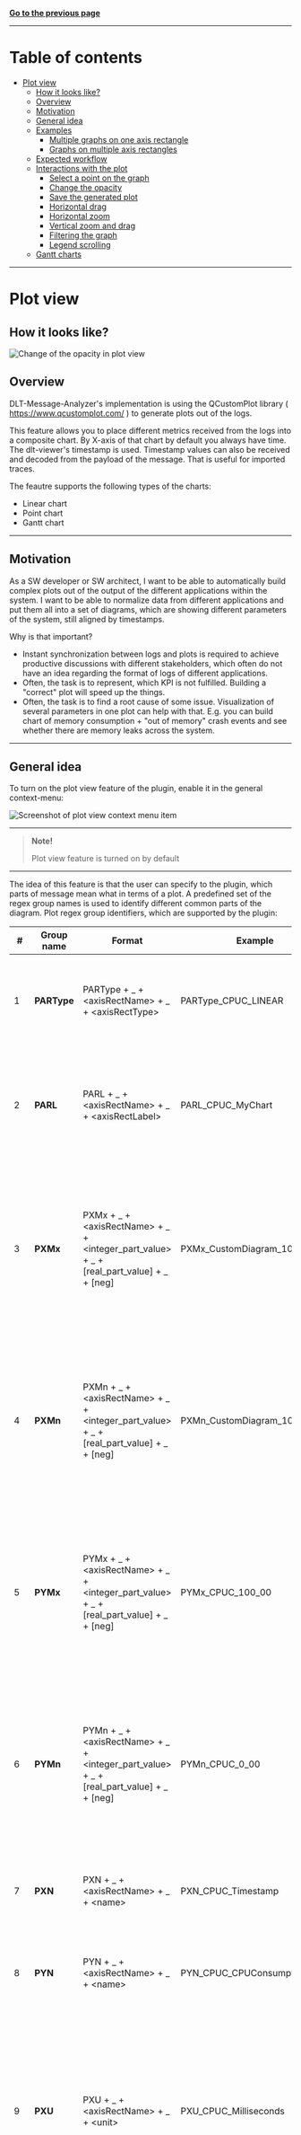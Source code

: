 [**Go to the previous page**](../../README.md)

----

# Table of contents

- [Plot view](#plot-view)
   * [How it looks like?](#how-it-looks-like)
   * [Overview](#overview)
   * [Motivation](#motivation)
   * [General idea](#general-idea)
   * [Examples](#examples)
      + [Multiple graphs on one axis rectangle](#multiple-graphs-on-one-axis-rectangle)
      + [Graphs on multiple axis rectangles](#graphs-on-multiple-axis-rectangles)
   * [Expected workflow](#expected-workflow)
   * [Interactions with the plot](#interactions-with-the-plot)
      + [Select a point on the graph](#select-a-point-on-the-graph)
      + [Change the opacity](#change-the-opacity)
      + [Save the generated plot](#save-the-generated-plot)
      + [Horizontal drag](#horizontal-drag)
      + [Horizontal zoom](#horizontal-zoom)
      + [Vertical zoom and drag](#vertical-zoom-and-drag)
      + [Filtering the graph](#filtering-the-graph)
      + [Legend scrolling](#legend-scrolling)
   * [Gantt charts](#gantt-charts)

----

# Plot view

## How it looks like?

![Change of the opacity in plot view](./plot_view_change_opacity.gif)

## Overview

DLT-Message-Analyzer's implementation is using the QCustomPlot library ( https://www.qcustomplot.com/ ) to generate plots out of the logs.

This feature allows you to place different metrics received from the logs into a composite chart. By X-axis of that chart by default you always have time. The dlt-viewer's timestamp is used. Timestamp values can also be received and decoded from the payload of the message. That is useful for imported traces.

The feautre supports the following types of the charts:

- Linear chart
- Point chart
- Gantt chart

----

## Motivation

As a SW developer or SW architect, I want to be able to automatically build complex plots out of the output of the different applications within the system. 
I want to be able to normalize data from different applications and put them all into a set of diagrams, which are showing different parameters of the system, still aligned by timestamps.

Why is that important?
- Instant synchronization between logs and plots is required to achieve productive discussions with different stakeholders, which often do not have an idea regarding the format of logs of different applications.
- Often, the task is to represent, which KPI is not fulfilled. Building a "correct" plot will speed up the things.
- Often, the task is to find a root cause of some issue. Visualization of several parameters in one plot can help with that. E.g. you can build chart of memory consumption + "out of memory" crash events and see whether there are memory leaks across the system.

----

## General idea

To turn on the plot view feature of the plugin, enable it in the general context-menu:

![Screenshot of plot view context menu item](./plot_view_turn_on_feature.png)

----
> **Note!**
>
> Plot view feature is turned on by default
----

The idea of this feature is that the user can specify to the plugin, which parts of message mean what in terms of a plot.
A predefined set of the regex group names is used to identify different common parts of the diagram.
Plot regex group identifiers, which are supported by the plugin:

|#| Group name | Format | Example | Meaning | Type |
| ------------- | ------------- | ------------- | ------------- | ------------- | ------------- |
|1| **PARType** | PARType + _ + \<axisRectName\> + _ + \<axisRectType\> | PARType_CPUC_LINEAR  |**Plot axis rectangle type**. Type of the specific plot axis rectangle. Supported types are - GANNT, POINT, LINEAR.|**Optional**. If not specified, the LINEAR value is used. If multiple values appear - the 'last win' strategy is applied.|
|2| **PARL** | PARL + _ + \<axisRectName\> + _ + \<axisRectLabel\> | PARL_CPUC_MyChart  |**Plot axis rectangle label**. The label, that will be created above the corresponding plot axis rectangle.|**Optional**. If not specified, the label is not created. If multiple values appear for the same 'axisRectName' - they are concatenated.|
|3| **PXMx** | PXMx + _ + \<axisRectName\> + _ + \<integer_part_value\> + _ + [real_part_value] + _ + [neg] | PXMx_CustomDiagram_10_00 | **Plot X Max**. Sets the maximum visible value on axis X of the specified axis rectangle. | **Optional**. Last win. If not set, then the maximum value will be derived from the provided data. You can omit 'real_part_value' if not needed. Use the 'neg' keyword as the last parameter to specify negative values. |
|4| **PXMn** | PXMn + _ + \<axisRectName\> + _ + \<integer_part_value\> + _ + [real_part_value] + _ + [neg] | PXMn_CustomDiagram_10_00_neg | **Plot X Min**. Sets the minimum visible value on axis X of the specified axis rectangle. | **Optional**. Last win. If not set, then the minimum value will be derived from the provided data. You can omit 'real_part_value' if not needed. Use the 'neg' keyword as the last parameter to specify negative values. |
|5| **PYMx** | PYMx + _ + \<axisRectName\> + _ + \<integer_part_value\> + _ + [real_part_value] + _ + [neg] | PYMx_CPUC_100_00 | **Plot Y Max**. Sets the maximum visible value on axis Y of the specified axis rectangle. | **Optional**. Last win. If not set, then the maximum value will be derived from the provided data. You can omit 'real_part_value' if not needed. Use the 'neg' keyword as the last parameter to specify negative values. |
|6| **PYMn** | PYMn + _ + \<axisRectName\> + _ + \<integer_part_value\> + _ + [real_part_value] + _ + [neg] | PYMn_CPUC_0_00 | **Plot Y Min**. Sets the minimum visible value on axis Y of the specified axis rectangle. | **Optional**. Last win. If not set, then the minimum value will be derived from the provided data. You can omit 'real_part_value' if not needed. Use the 'neg' keyword as the last parameter to specify negative values. |
|7| **PXN** | PXN + _ + \<axisRectName\> + _ + \<name\> | PXN_CPUC_Timestamp |**Plot X-axis name**. Sets plot X-axis name for the specified plot axis rectangle. Use camelStyleNaming. E.g. 'camelStyleNaming' will be represented as 'Camel style naming' inside the diagram. | **Optional**. If not set, the default 'Timestamp' value is used. |
|8| **PYN** | PYN + _ + \<axisRectName\> + _ + \<name\> | PYN_CPUC_CPUConsumption |**Plot Y-axis name**. Sets plot Y-axis name for the specified plot axis rectangle. Use camelStyleNaming. E.g. 'camelStyleNaming' will be represented as 'Camel style naming' inside the diagram. | **Optional**. If not set - remains empty. |
|9| **PXU** | PXU + _ + \<axisRectName\> + _ + \<unit\> | PXU_CPUC_Milliseconds | **Plot X-axis unit**. Specifies the plot X-axis unit. Use camelStyleNaming. E.g. 'camelStyleNaming' will be represented as 'Camel style naming' inside the diagram. | **Optional**. If not set, then the 'seconds' default value is used, as the X-axis is usually used to represent the time, and in dlt, the timestamp is measured in seconds ( with real part, representing milliseconds, microseconds, etc. ) |
|10| **PYU** | PYU + _ + \<axisRectName\> + _ + \<unit\> | PYU_CPUC_Percents | **Plot Y-axis unit**. Specifies the plot Y-axis unit. Use camelStyleNaming. E.g. 'camelStyleNaming' will be represented as 'Camel style naming' inside the diagram. | **Optional**. If not set - remains empty. |
|11| **PXData** | PXData + _ + \<axisRectName\> + _ + \<graphId\> + _ + [value] | PXData_CPUC_1 |**Plot X-axis data**. The content of this regex group contains the data, that will be placed at axis X of the specified graph id and axis rectangle. The data of EACH VALUE should be convertible from the string to the float or the date-time. For conversion to date-time see PXT parameter. The graphId parameter should be convertible to an integer. If an optional 'value' parameter was specified, the captured data would be ignored. The 'value' param will be NOT considered as the "time", even if the PXT data was provided. | **Optional**. If not set, the timestamp of each involved DLT message would be used. This parameter can be used for the Gantt chart to get the timestamp from the message's payload. |
|12| **PXT** | PXT + _ + \<timeFormat\> | PXT_4yw2Mv2dw2Hw2mw2sw6f | **Plot X-axis time format**. Specifies, how to decode the date and time from the string out of the PXData. E.g. the '05-24 18:25:01.439' time format can be decoded with PXT_2Mw2dw2Hw2mw2sw3f. y - year. M - month. d - day. H - hour. m - minute. s - second. w - any delimiter symbol. f - a real part of the second ( milliseconds, microseconds, etc. ). Useful for custom imported logs, like Android logcat traces, which do not have proper dlt timestamp. | **Optional**. If not specified - there would be no attempt to decode PXData as time. |
|13| **PYData** | PYData + _ + \<axisRectName\> + _ + \<graphId\> + _ + [value] | PYData_CPUC_1 |**Plot Y-axis data**. The content of this regex group contains the data, that will be placed at axis Y of the specified graph id and axis rectangle. The data of EACH VALUE should be convertible from the string to the float or the date-time. For conversion to date-time see PYT parameter. The graphId parameter should be convertible to an integer. If an optional 'value' parameter was specified, the captured data would be ignored. The 'value' param will be NOT considered as the "time", even if the PYT data was provided. | **Mandatory** for plots in which 'PARType' is not equal to 'GANTT'. Not applicable to Gantt charts. |
|14| **PYT** | PYT + _ + \<timeFormat\> | PYT_4yw2Mv2dw2Hw2mw2sw6f | **Plot Y-axis time format**. Specifies, how to decode the date and time from the string out of the PYData. E.g. the '05-24 18:25:01.439' time format can be decoded with PYT_2Mw2dw2Hw2mw2sw3f. y - year. M - month. d - day. H - hour. m - minute. s - second. w - any delimiter symbol. f - a real part of the second ( milliseconds, microseconds, etc. ). Useful for custom imported logs, like Android logcat traces, which do not have proper dlt timestamp. | **Optional**. If not specified - there would be no attempt to decode PYData as time. Not applicable to Gantt charts. |
|15| **PGN** | PGN + _ + \<axisRectName\> + _ + \<graphId\> + _ + [name] | PGN_CPUC_1_NavApp, PGN_CPUC_1 | **Plot graph name**. Specifies the graph name for the specified graph id. If name parameter is not specified, then graph names would be derrived from the caprute content, and a separate graph on the plot would be created for each unique captured graph name. If name parameter is specified, then all names of the specified graphId would be the hard-coded ones, and only one graph would be produced on the plot for that graph id. | **Mandatory** for plots in which 'PARType' is not equal to 'GANTT'. |
|16| **PGMD** | PGMD + _ + \<axisRectName\> + _ + \<graphId\> + _ + \<key\> + _ + [value] | PGMD_SST_1_Domain | **Plot graph meta data**. Declares a metadata item, which ( if found for a specific plot point ) will be added to point's representation when it is selected by the user. | Optional. One or more. If 'value' parameter is not explicitly set, then captured data will be set as 'value'. If multiple 'value'-s are found in the analyzed string for the same 'key' - they will be concatenated. That includes both captured and explicitly set 'value'-s. |
|17| **PGE** | PGE + _ + \<axisRectName\> + _ + \<graphId\> + _ + \<eventType\> | PGE_proc_1_start | **Plot Gantt chart event**. Declares event of a certain type ( either "start" or "end" ). Used to identify start and end points of different events, which should be represented on the Gantt chart. | Mandatory. One or more. Applicable only for Gantt charts. |
|18| **PGEID** | PGE + _ + \<axisRectName\> + _ + \<graphId\> | PGE_proc_1 | **Plot Gantt chart event identifier**. This parameter specifies an event identifier. If specified, the analysis process will connect each event type's start and end points ONLY if they have the same event identifier. Non-consistent events will be ignored, e.g., with start ID - 5, end ID - 8. | Optional. If multiple values appear - the 'last win' strategy is applied. Applicable only for Gantt charts. |

----

## Examples

### Multiple graphs on one axis rectangle

Use the following dlt [file](./cpu_load_plot_example.dlt). It contains generated data that emulates the CPU load messages of 5 applications.

Apply search with the following regex:

> <pre>(?&lt;PXU_CPUC_milliseconds&gt;(?&lt;PYU_CPUC_percents&gt;(?&lt;PARType_CPUC_LINEAR&gt;(?&lt;PXN_CPUC_Timestamp&gt;(?&lt;PYN_CPUC_CPUConsumption&gt; ))))).\*?(?&lt;PXT_4yw2Mw2dw2Hw2mw2sw3f&gt;(?&lt;PXData_CPUC_1&gt;[\d]{4}-[\d]{2}-[\d]{2} [\d]{2}:[\d]{2}:[\d]{2}[\.]\*[\d]{0,3})).\*?,(?&lt;PGN_CPUC_1&gt;(?&lt;PGMD_CPUC_1_AppName&gt;.\*?)),(?&lt;PYData_CPUC_1&gt;.\*)</pre>

You should see messages with the enabled 'Plot' checkbox:

![Plot column](./plot_column.png)

Use Ctrl+A -> Space, to select all the checkboxes in the 'Plot' column.

Switch to the 'Plot view' tab and press the 'Create plot' button. You should see the created plot:

![Plot column](./plot_view_multiple_graphs_single_axis_rect.png)

----

### Graphs on multiple axis rectangles

Use the same dlt [file](./cpu_load_plot_example.dlt).

Apply search with the following regex:

> <pre>(?&lt;PXU_CPUC1_milliseconds&gt;(?&lt;PYU_CPUC1_percents&gt;(?&lt;PARType_CPUC1_LINEAR&gt;(?&lt;PXN_CPUC1_Timestamp&gt;(?&lt;PYN_CPUC1_CPUConsumption&gt; ))))).*?(?&lt;PXT_4yw2Mw2dw2Hw2mw2sw3f&gt;(?&lt;PXData_CPUC1_1&gt;[\d]{4}-[\d]{2}-[\d]{2} [\d]{2}:[\d]{2}:[\d]{2}[\.]*[\d]{0,3})).*?,(?&lt;PGN_CPUC1_1&gt;(?&lt;PGMD_CPUC1_1_AppName&gt;App1)),(?&lt;PYData_CPUC1_1&gt;.*)|(?&lt;PXU_CPUC2_milliseconds&gt;(?&lt;PYU_CPUC2_percents&gt;(?&lt;PARType_CPUC2_LINEAR&gt;(?&lt;PXN_CPUC2_Timestamp&gt;(?&lt;PYN_CPUC2_CPUConsumption&gt; ))))).*?(?&lt;PXT_4yw2Mw2dw2Hw2mw2sw3f&gt;(?&lt;PXData_CPUC2_1&gt;[\d]{4}-[\d]{2}-[\d]{2} [\d]{2}:[\d]{2}:[\d]{2}[\.]*[\d]{0,3})).*?,(?&lt;PGN_CPUC2_1&gt;(?&lt;PGMD_CPUC2_1_AppName&gt;App2)),(?&lt;PYData_CPUC2_1&gt;.*)|(?&lt;PXU_CPUC3_milliseconds&gt;(?&lt;PYU_CPUC3_percents&gt;(?&lt;PARType_CPUC3_LINEAR&gt;(?&lt;PXN_CPUC3_Timestamp&gt;(?&lt;PYN_CPUC3_CPUConsumption&gt; ))))).*?(?&lt;PXT_4yw2Mw2dw2Hw2mw2sw3f&gt;(?&lt;PXData_CPUC3_1&gt;[\d]{4}-[\d]{2}-[\d]{2} [\d]{2}:[\d]{2}:[\d]{2}[\.]*[\d]{0,3})).*?,(?&lt;PGN_CPUC3_1&gt;(?&lt;PGMD_CPUC3_1_AppName&gt;App3)),(?&lt;PYData_CPUC3_1&gt;.*)|(?&lt;PXU_CPUC4_milliseconds&gt;(?&lt;PYU_CPUC4_percents&gt;(?&lt;PARType_CPUC4_LINEAR&gt;(?&lt;PXN_CPUC4_Timestamp&gt;(?&lt;PYN_CPUC4_CPUConsumption&gt; ))))).*?(?&lt;PXT_4yw2Mw2dw2Hw2mw2sw3f&gt;(?&lt;PXData_CPUC4_1&gt;[\d]{4}-[\d]{2}-[\d]{2} [\d]{2}:[\d]{2}:[\d]{2}[\.]*[\d]{0,3})).*?,(?&lt;PGN_CPUC4_1&gt;(?&lt;PGMD_CPUC4_1_AppName&gt;App4)),(?&lt;PYData_CPUC4_1&gt;.*)|(?&lt;PXU_CPUC5_milliseconds&gt;(?&lt;PYU_CPUC5_percents&gt;(?&lt;PARType_CPUC5_LINEAR&gt;(?&lt;PXN_CPUC5_Timestamp&gt;(?&lt;PYN_CPUC5_CPUConsumption&gt; ))))).*?(?&lt;PXT_4yw2Mw2dw2Hw2mw2sw3f&gt;(?&lt;PXData_CPUC5_1&gt;[\d]{4}-[\d]{2}-[\d]{2} [\d]{2}:[\d]{2}:[\d]{2}[\.]*[\d]{0,3})).*?,(?&lt;PGN_CPUC5_1&gt;(?&lt;PGMD_CPUC5_1_AppName&gt;App5)),(?&lt;PYData_CPUC5_1&gt;.*)</pre>

Use Ctrl+A -> Space, to select all the checkboxes in the 'Plot' column.

Switch to the 'Plot view' tab and press the 'Create plot' button. You should see the created plot:

![Plot column](./plot_view_one_graph_multiple_axis_rects.png)

----

## Expected workflow

As you can see above, the implemented functionality allows you to place multiple graphs on multiple axis rectangles. The expected workflow with this functionality is the following one:

- Declare regular expression to create a plot that covers one aspect of your system
- Collect a set of such regular expressions
- Use combinations of stored regular expressions to create complex plots, which will allow you to speed up issue analysis 

----

## Interactions with the plot

We support deep integration of the plot with dlt-viewer and other parts of DMA. 

### Select a point on the graph

Click on any point of the graph to select it:

![Plot view point selection](./plot_view_point_selection.png)

As you can see, selection allows to:

- Show graph value
- Show any custom metadata, which is possible to assign to each point
- Jump to the corresponding message in the dlt-viewer's main table

### Change the opacity

Use Ctrl+Scroll, while the plot view is in focus, to change the opacity of the graphs:

![Change of the opacity in plot view](./plot_view_change_opacity.gif)

### Save the generated plot

The plot can be exported as an SVG file. Right-click on the plot and select the "Save as ..." option. Then provide a file name and save the plot.

**Note!** Only the visible part of the plot is saved! You can use it to your advantage, exporting the timeframe that contains an issue.

Here is the [example of the saved plot](./plot.svg)

### Horizontal drag

Use the usual dragging to go through the plot's timeline. 

### Horizontal zoom

Scroll while the plot view is in focus. That will zoom the plot in or out horizontally, depending on the direction of the scrolling.

![Plot view horizontal zoom](./plot_view_horizontal_zoom.gif)

**Note!** Horizontal zoom is applied to all axis rectangles.

### Vertical zoom and drag

Press 'Shift' and scroll while the plot view is in focus. That will zoom the plot in or out vertically, depending on the direction of the scrolling.

![Plot view vertical zoom and drag](./plot_view_vertical_zoom_and_drag.gif)

**Note!** The 'Shift' button also unlocks the vertical drag. Thus, if the graph is not vertically centered, you can adjust its position.

**Note!** Use the 'Space' key to reset any changes in the vertical zoom or drag that you made previously. 

### Filtering the graph

There are at least 2 ways to filter out a graph on the axis rectangle:

- Press on the legend items to change their visibility:

  ![Plot view selecting legend items](./select_legend_items.gif)

- Select a point on the graph and press the "F" button to turn on and off filtering of the selected graph:

  ![Plot view filtering out the selected graph](./filter_out_selected_graph.gif)

### Legend scrolling

- Place the mouse cursor on the legend and use the scroll wheel to scroll through the legend items:

  ![Legend scrolling](./legend_scrolling.gif)

## Gantt charts

Gantt charts support the same feature set as linear and point charts.

![Gantt charts example](./gantt_chart_example.png)

----

[**Go to the previous page**](../../README.md)